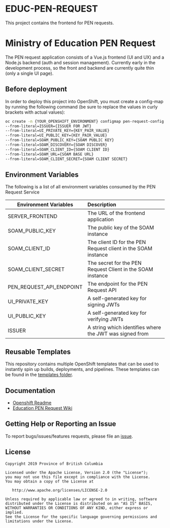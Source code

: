 # EDUC-PEN-REQUEST
This project contains the frontend for PEN requests. 

# Ministry of Education PEN Request
The PEN request application consists of a Vue.js frontend (UI and UX) and a Node.js backend (auth and session management). Currently early in the development process, so the front and backend are currently quite thin (only a single UI page).

## Before deployment
In order to deploy this project into OpenShift, you must create a config-map by running the following command (be sure to replace the values in curly brackets with actual values):
``` sh
oc create -n {YOUR_OPENSHIFT_ENVIRONMENT} configmap pen-request-config 
--from-literal=ISSUER={ISSUER FOR JWT} 
--from-literal=UI_PRIVATE_KEY={KEY_PAIR_VALUE} 
--from-literal=UI_PUBLIC_KEY={KEY_PAIR_VALUE} 
--from-literal=SOAM_PUBLIC_KEY={SOAM PUBLIC KEY} 
--from-literal=SOAM_DISCOVERY={SOAM DISCOVER} 
--from-literal=SOAM_CLIENT_ID={SOAM CLIENT ID} 
--from-literal=SOAM_URL={SOAM BASE URL} 
--from-literal=SOAM_CLIENT_SECRET={SOAM CLIENT SECRET}
```

## Environment Variables
The following is a list of all environment variables consumed by the PEN Request Service

| Environment Variables    | Description                                                      |
|--------------------------|:-----------------------------------------------------------------|
| SERVER_FRONTEND          | The URL of the frontend application                              |
| SOAM_PUBLIC_KEY          | The public key of the SOAM instance                              |
| SOAM_CLIENT_ID           | The client ID for the PEN Request client in the SOAM instance    |
| SOAM_CLIENT_SECRET              | The secret for the PEN Request Client in the SOAM instance       |
| PEN_REQUEST_API_ENDPOINT | The endpoint for the PEN Request API                             |
| UI_PRIVATE_KEY           | A self-generated key for signing JWTs                            |
| UI_PUBLIC_KEY            | A self-generated key for verifying JWTs                          |
| ISSUER                   | A string which identifies where the JWT was signed from          |

## Reusable Templates
This repository contains multiple OpenShift templates that can be used to instantly spin up builds, deployments, and pipelines. These templates can be found in the [templates folder](https://github.com/bcgov/EDUC-PEN-REQUEST/tree/master/tools/templates).

## Documentation

* [Openshift Readme](openshift/README.md)
* [Education PEN Request Wiki](https://github.com/bcgov/EDUC-PEN-REQUEST/wiki)

## Getting Help or Reporting an Issue

To report bugs/issues/features requests, please file an [issue](https://github.com/bcgov/EDUC-PEN-REQUEST/issues).

## License

    Copyright 2019 Province of British Columbia

    Licensed under the Apache License, Version 2.0 (the "License");
    you may not use this file except in compliance with the License.
    You may obtain a copy of the License at

       http://www.apache.org/licenses/LICENSE-2.0

    Unless required by applicable law or agreed to in writing, software
    distributed under the License is distributed on an "AS IS" BASIS,
    WITHOUT WARRANTIES OR CONDITIONS OF ANY KIND, either express or implied.
    See the License for the specific language governing permissions and
    limitations under the License.
